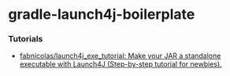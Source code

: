 gradle-launch4j-boilerplate
===========================
### Tutorials
- [fabnicolas/launch4j_exe_tutorial: Make your JAR a standalone executable with Launch4J (Step-by-step tutorial for newbies).](https://github.com/fabnicolas/launch4j_exe_tutorial)
